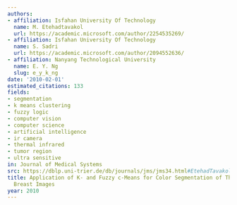 ```yaml
---
authors:
- affiliation: Isfahan University Of Technology
  name: M. Etehadtavakol
  url: https://academic.microsoft.com/author/2254535269/
- affiliation: Isfahan University Of Technology
  name: S. Sadri
  url: https://academic.microsoft.com/author/2094552636/
- affiliation: Nanyang Technological University
  name: E. Y. Ng
  slug: e_y_k_ng
date: '2010-02-01'
estimated_citations: 133
fields:
- segmentation
- k means clustering
- fuzzy logic
- computer vision
- computer science
- artificial intelligence
- ir camera
- thermal infrared
- tumor region
- ultra sensitive
in: Journal of Medical Systems
src: https://dblp.uni-trier.de/db/journals/jms/jms34.html#EtehadTavakolSN10
title: Application of K- and Fuzzy c-Means for Color Segmentation of Thermal Infrared
  Breast Images
year: 2010
---
```

